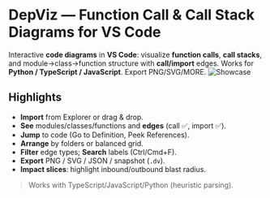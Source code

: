 # DepViz — Function Call & Call Stack Diagrams for VS Code

Interactive **code diagrams** in **VS Code**: visualize **function calls**, **call stacks**, and module→class→function structure with **call/import** edges. Works for **Python / TypeScript / JavaScript**. Export PNG/SVG/MORE.
![Showcase](https://github.com/user-attachments/assets/33de3d2e-513a-4a20-bf1e-c599ffe845b9)

## Highlights
- **Import** from Explorer or drag & drop.
- **See** modules/classes/functions and **edges** (call ✅, import ✅).
- **Jump** to code (Go to Definition, Peek References).
- **Arrange** by folders or balanced grid.
- **Filter** edge types; **Search** labels (Ctrl/Cmd+F).
- **Export** PNG / SVG / JSON / snapshot (`.dv`).
- **Impact slices**: highlight inbound/outbound blast radius.

> Works with TypeScript/JavaScript/Python (heuristic parsing).



